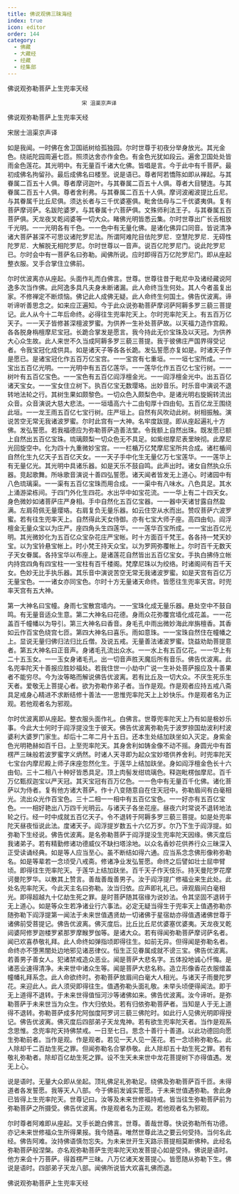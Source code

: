 ```yaml
---
title: 佛说观佛三昧海经
index: true
icon: editor
order: 144
category:
  - 佛藏
  - 大藏经
  - 经藏
  - 经集部
---
```


  佛说观弥勒菩萨上生兜率天经  

                        　　宋 沮渠京声译  

佛说观弥勒菩萨上生兜率天经  

宋居士沮渠京声译  

如是我闻。一时佛在舍卫国祇树给孤独园。尔时世尊于初夜分举身放光。其光金色。绕祇陀园周遍七匝。照须达舍亦作金色。有金色光犹如段云。遍舍卫国处处皆雨金色莲花。其光明中。有无量百千诸大化佛。皆唱是言。今于此中有千菩萨。最初成佛名拘留孙。最后成佛名曰楼至。说是语已。尊者阿若憍陈如即从禅起。与其眷属二百五十人俱。尊者摩诃迦叶。与其眷属二百五十人俱。尊者大目犍连。与其眷属二百五十人俱。尊者舍利弗。与其眷属二百五十人俱。摩诃波阇波提比丘尼。与其眷属千比丘尼俱。须达长者与三千优婆塞俱。毗舍佉母与二千优婆夷俱。复有菩萨摩诃萨。名跋陀婆罗。与其眷属十六菩萨俱。文殊师利法王子。与其眷属五百菩萨俱。天龙夜叉乾闼婆等一切大众。睹佛光明皆悉云集。尔时世尊出广长舌相放千光明。一一光明各有千色。一一色中有无量化佛。是诸化佛异口同音。皆说清净诸大菩萨甚深不可思议诸陀罗尼法。所谓阿难陀目佉陀罗尼．空慧陀罗尼．无碍性陀罗尼．大解脱无相陀罗尼。尔时世尊以一音声。说百亿陀罗尼门。说此陀罗尼已。尔时会中有一菩萨名曰弥勒。闻佛所说。应时即得百万亿陀罗尼门。即从座起整衣服。叉手合掌住立佛前。  

尔时优波离亦从座起。头面作礼而白佛言。世尊。世尊往昔于毗尼中及诸经藏说阿逸多次当作佛。此阿逸多具凡夫身未断诸漏。此人命终当生何处。其人今者虽复出家。不修禅定不断烦恼。佛记此人成佛无疑。此人命终生何国土。佛告优波离。谛听谛听善思念之。如来应正遍知。今于此众说弥勒菩萨摩诃萨阿耨多罗三藐三菩提记。此人从今十二年后命终。必得往生兜率陀天上。尔时兜率陀天上。有五百万亿天子。一一天子皆修甚深檀波罗蜜。为供养一生补处菩萨故。以天福力造作宫殿。各各脱身栴檀摩尼宝冠。长跪合掌发是愿言。我今持此无价宝珠及以天冠。为供养大心众生故。此人来世不久当成阿耨多罗三藐三菩提。我于彼佛庄严国界得受记者。令我宝冠化成供具。如是诸天子等各各长跪。发弘誓愿亦复如是。时诸天子作是愿已。是诸宝冠化作五百万亿宝宫。一一宝宫有七重垣。一一垣七宝所成。一一宝出五百亿光明。一一光明中有五百亿莲华。一一莲华化作五百亿七宝行树。一一树叶有五百亿宝色。一一宝色有五百亿阎浮檀金光。一一阎浮檀金光中。出五百亿诸天宝女。一一宝女住立树下。执百亿宝无数璎珞。出妙音乐。时乐音中演说不退转地法轮之行。其树生果如颇黎色。一切众色入颇梨色中。是诸光明右旋婉转流出众音。众音演说大慈大悲法。一一垣墙高六十二由旬厚十四由旬。五百亿龙王围绕此垣。一一龙王雨五百亿七宝行树。庄严垣上。自然有风吹动此树。树相振触。演说苦空无常无我诸波罗蜜。尔时此宫有一大神。名牢度跋提。即从座起遍礼十方佛。发弘誓愿。若我福德应为弥勒菩萨造善法堂。令我额上自然出珠。既发愿已额上自然出五百亿宝珠。琉璃颇梨一切众色无不具足。如紫绀摩尼表里映彻。此摩尼光回旋空中。化为四十九重微妙宝宫。一一栏楯万亿梵摩尼宝所共合成。诸栏楯间自然化生九亿天子五百亿天女。一一天子手中化生无量亿万七宝莲华。一一莲华上有无量亿光。其光明中具诸乐器。如是天乐不鼓自鸣。此声出时。诸女自然执众乐器。竞起歌舞。所咏歌音演说十善四弘誓愿。诸天闻者皆发无上道心。时诸园中有八色琉璃渠。一一渠有五百亿宝珠而用合成。一一渠中有八味水。八色具足。其水上涌游梁栋间。于四门外化生四花。水出华中如宝花流。一一华上有二十四天女。身色微妙如诸菩萨庄严身相。手中自然化五百亿宝器。一一器中天诸甘露自然盈满。左肩荷佩无量璎珞。右肩复负无量乐器。如云住空从水而出。赞叹菩萨六波罗蜜。若有往生兜率天上。自然得此天女侍御。亦有七宝大师子座。高四由旬。阎浮檀金无量众宝以为庄严。座四角头生四莲华。一一莲华百宝所成。一一宝出百亿光明。其光微妙化为五百亿众宝杂花庄严宝帐。时十方面百千梵王。各各持一梵天妙宝。以为宝铃悬宝帐上。时小梵王持天众宝。以为罗网弥覆帐上。尔时百千无数天子天女眷属。各持宝华以布座上。是诸莲花自然皆出五百亿宝女。手执白拂侍立帐内持宫四角有四宝柱一一宝柱有百千楼阁。梵摩尼珠以为绞络。时诸阁间有百千天女。色妙无比手执乐器。其乐音中演说苦空无常无我诸波罗蜜。如是天宫有百亿万无量宝色。一一诸女亦同宝色。尔时十方无量诸天命终。皆愿往生兜率天宫。时兜率天宫有五大神。  

第一大神名曰宝幢。身雨七宝散宫墙内。一一宝珠化成无量乐器。悬处空中不鼓自鸣。有无量音适众生意。第二大神名曰花德。身雨众花弥覆宫墙化成花盖。一一花盖百千幢幡以为导引。第三大神名曰香音。身毛孔中雨出微妙海此岸旃檀香。其香如云作百宝色绕宫七匝。第四大神名曰喜乐。雨如意珠。一一宝珠自然住在幢幡之上。显说无量归佛归法归比丘僧。及说五戒。无量善法诸波罗蜜。饶益劝助菩提意者。第五大神名曰正音声。身诸毛孔流出众水。一一水上有五百亿花。一一华上有二十五玉女。一一玉女身诸毛孔。出一切音声胜天魔后所有音乐。佛告优波离。此名兜率陀天十善报应胜妙福处。若我住世一小劫中广说一生补处菩萨报应及十善果者不能穷尽。今为汝等略而解说佛告优波离。若有比丘及一切大众。不厌生死乐生天者。爱敬无上菩提心者。欲为弥勒作弟子者。当作是观。作是观者应持五戒八斋具足戒身心精进不求断结修十善法一一思惟兜率陀天上上妙快乐。作是观者名为正观。若他观者名为邪观。  

尔时优波离即从座起。整衣服头面作礼。白佛言。世尊兜率陀天上乃有如是极妙乐事。今此大士何时于阎浮提没生于彼天。佛告优波离弥勒先于波罗捺国劫波利村波婆利大婆罗门家生。却后十二年二月十五日。还本生处结加趺坐如入灭定。身紫金色光明艳赫如百千日。上至兜率陀天。其身舍利如铸金像不动不摇。身圆光中有首楞严三昧般若波罗蜜字义炳然。时诸人天寻即为起众宝妙塔供养舍利。时兜率陀天七宝台内摩尼殿上师子床座忽然化生。于莲华上结加趺坐。身如阎浮檀金色长十六由旬。三十二相八十种好皆悉具足。顶上肉髻发绀琉璃色。释迦毗楞伽摩尼。百千万亿甄叔迦宝以严天冠。其天宝冠有百万亿色。一一色中有无量百千化佛。诸化菩萨以为侍者。复有他方诸大菩萨。作十八变随意自在住天冠中。弥勒眉间有白毫相光。流出众光作百宝色。三十二相一一相中有五百亿宝色。一一好亦有五百亿宝色。一一相好艳出八万四千光明云。与诸天子各坐花座。昼夜六时常说不退转地法轮之行。经一时中成就五百亿天子。令不退转于阿耨多罗三藐三菩提。如是处兜率陀天昼夜恒说此法。度诸天子。阎浮提岁数五十六亿万岁。尔乃下生于阎浮提。如弥勒下生经说。佛告优波离。是名弥勒菩萨于阎浮提没生兜率陀天因缘。佛灭度后我诸弟子。若有精勤修诸功德威仪不缺扫塔涂地。以众名香妙花供养行众三昧深入正受读诵经典。如是等人应当至心。虽不断结如得六通。应当系念念佛形像称弥勒名。如是等辈若一念顷受八戒斋。修诸净业发弘誓愿。命终之后譬如壮士屈申臂顷。即得往生兜率陀天。于莲华上结加趺坐。百千天子作天伎乐。持天曼陀罗花摩诃曼陀罗华。以散其上赞言。善哉善哉善男子。汝于阎浮提广修福业来生此处。此处名兜率陀天。今此天主名曰弥勒。汝当归依。应声即礼礼已。谛观眉间白毫相光。即得超越九十亿劫生死之罪。是时菩萨随其宿缘为说妙法。令其坚固不退转于无上道心。如是等众生若净诸业行六事法。必定无疑当得生于兜率天上值遇弥勒亦随弥勒下阎浮提第一闻法于未来世值遇贤劫一切诸佛于星宿劫亦得值遇诸佛世尊于诸佛前受菩提记。佛告优波离。佛灭度后。比丘比丘尼优婆塞优婆夷。天龙夜叉乾闼婆阿修罗迦楼罗紧那罗摩睺罗伽等。是诸大众。若有得闻弥勒菩萨摩诃萨名者。闻已欢喜恭敬礼拜。此人命终如弹指顷即得往生。如前无异。但得闻是弥勒名者。命终亦不堕黑闇处边地邪见诸恶律仪。恒生正见眷属成就不谤三宝。佛告优波离。若善男子善女人。犯诸禁戒造众恶业。闻是菩萨大悲名字。五体投地诚心忏悔。是诸恶业速得清净。未来世中诸众生等。闻是菩萨大悲名称。造立形像香花衣服缯盖幢幡礼拜系念。此人命欲终时。弥勒菩萨放眉间白毫大人相光。与诸天子雨曼陀罗花。来迎此人。此人须臾即得往生。值遇弥勒头面礼敬。未举头顷便得闻法。即于无上道得不退转。于未来世得值恒河沙等诸佛如来。佛告优波离。汝今谛听。是弥勒菩萨于未来世当为众生。作大归依处。若有归依弥勒菩萨者。当知是人于无上道得不退转。弥勒菩萨成多陀阿伽度阿罗诃三藐三佛陀时。如此行人见佛光明即得授记。佛告优波离。佛灭度后四部弟子天龙鬼神。若有欲生兜率陀天者。当作是观系念思惟。念兜率陀天持佛禁戒。一日至七日。思念十善行十善道。以此功德回向愿生弥勒前者。当作是观。作是观者。若见一天人见一莲花。若一念顷称弥勒名。此人除却千二百劫生死之罪。但闻弥勒名合掌恭敬。此人除却五十劫生死之罪。若有敬礼弥勒者。除却百亿劫生死之罪。设不生天未来世中龙花菩提树下亦得值遇。发无上心。  

说是语时。无量大众即从坐起。顶礼佛足礼弥勒足。绕佛及弥勒菩萨百千匝。未得道者各发誓愿。我等天人八部。今于佛前发诚实誓愿。于未来世值遇弥勒。舍此身已皆得上生兜率陀天。世尊记曰。汝等及未来世修福持戒。皆当往生弥勒菩萨前为弥勒菩萨之所摄受。佛告优波离。作是观者名为正观。若他观者名为邪观。  

尔时尊者阿难即从座起。叉手长跪白佛言。世尊。善哉世尊。快说弥勒所有功德。亦记未来世修福众生所得果报。我今随喜。唯然世尊此法之要云何受持。当何名此经。佛告阿难。汝持佛语慎勿忘失。为未来世开生天路示菩提相莫断佛种。此经名弥勒菩萨般涅槃。亦名观弥勒菩萨生兜率陀天劝发菩提心如是受持。佛说是语时。他方来会十万菩萨。得首楞严三昧。八万亿诸天发菩提心。皆愿随从弥勒下生。佛说是语时。四部弟子天龙八部。闻佛所说皆大欢喜礼佛而退。  

佛说观弥勒菩萨上生兜率天经  
